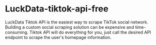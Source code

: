 # LuckData-tiktok-api-free
LuckData Tiktok API is the easiest way to scrape TikTok social network. Building a custom social scraping solution can be expensive and time-consuming. Tiktok API will do everything for you, just call the desired API endpoint to scrape the user's homepage information.
